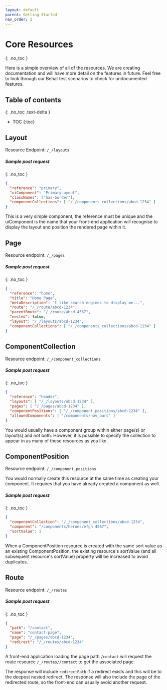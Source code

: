 ```yaml
---
layout: default
parent: Getting Started
nav_order: 1
---
```

# Core Resources
{: .no_toc }

Here is a simple overview of all of the resources. We are creating documentation and will have more detail on the features in future. Feel free to look through our Behat test scenarios to check for undocumented features.

## Table of contents
{: .no_toc .text-delta }

* TOC
{:toc}

## Layout

Resource Endpoint: `/_/layouts`

##### Sample post request
{: .no_toc }

```json
{
  "reference": "primary",
  "uiComponent": "PrimaryLayout",
  "classNames": ["has-border"],
  "componentCollections": [ "/_/components_collections/abcd-1234" ]
}
```

This is a very simple component, the reference must be unique and the uiComponent is the name that your front-end application will recognise to display the layout and position the rendered page within it.

## Page

Resource endpoint: `/_/pages`

##### Sample post request
{: .no_toc }

```json
{
  "reference": "home",
  "title": "Home Page",
  "metaDescription": "I like search engines to display me...",
  "route": "/_/route/abcd-1234",
  "parentRoute": "/_/route/abcd-4567",
  "nested": false,
  "layout": "/_/layouts/abcd-1234",
  "componentCollections": [ "/_/components_collections/abcd-1234" ]
}
```

## ComponentCollection

Resource endpoint: `/_/component_collections`

##### Sample post request
{: .no_toc }

```json
{
  "reference": "header",
  "layouts": [ "/_/layouts/abcd-1234" ],
  "pages": [ "/_/pages/abcd-1234" ],
  "componentPositions": [ "/_/component_positions/abcd-1234" ],
  "allowedComponents": [ "/components/nav_bars" ]
}
```

You would usually have a component group within either page(s) or layout(s) and not both. However, it is possible to specify the collection to appear in as many of these resources as you like.

## ComponentPosition

Resource endpoint: `/_/component_positions`

You would normally create this resource at the same time as creating your component. It requires that you have already created a component as well.

##### Sample post request
{: .no_toc }

```json
{
  "componentCollection": "/_/component_collections/abcd-1234",
  "component": "/components/heroes/efgh-4567",
  "sortValue": 1
}
```

When a ComponentPosition resource is created with the same sort value as an existing ComponentPosition, the existing resource's sortValue (and all subsequent resource's sortValue) property will be increased to avoid duplicates.

## Route

Resource endpoint: `/_/routes`

##### Sample post request
{: .no_toc }

```json
{
  "path": "/contact",
  "name": "contact-page",
  "page": "/_/pages/abcd-1234",
  "redirect": "/_/routes/abcd-1234"
}
```

A front-end application loading the page path `/contact` will request the route resource `/_/routes//contact` to get the associated page.

The response will include `redirectPath` if a redirect exists and this will be to the deepest nested redirect. The response will also include the page of the redirected route, so the front-end can usually avoid another request.
